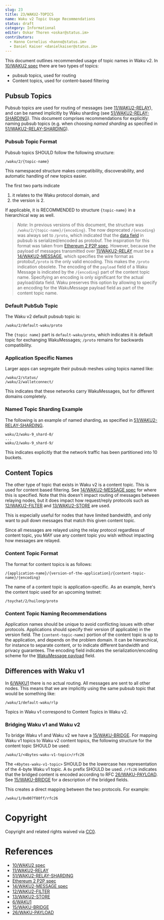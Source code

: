 ```yaml
---
slug: 23
title: 23/WAKU2-TOPICS
name: Waku v2 Topic Usage Recommendations
status: draft
category: Informational
editor: Oskar Thoren <oskar@status.im>
contributors:
  - Hanno Cornelius <hanno@status.im>
  - Daniel Kaiser <danielkaiser@status.im>
---
```


This document outlines recommended usage of topic names in Waku v2.
In [10/WAKU2 spec](/spec/10) there are two types of topics:

- pubsub topics, used for routing
- Content topics, used for content-based filtering


## Pubsub Topics

Pubsub topics are used for routing of messages (see [11/WAKU2-RELAY](/spec/11)),
and can be named implicitly by Waku sharding (see [51/WAKU2-RELAY-SHARDING](/spec/51)).
This document comprises recommendations for explicitly naming pubsub topics (e.g. when choosing *named sharding* as specified in [51/WAKU2-RELAY-SHARDING](/spec/51)).

### Pubsub Topic Format

Pubsub topics SHOULD follow the following structure:

`/waku/2/{topic-name}`

This namespaced structure makes compatibility, discoverability, and automatic handling of new topics easier.

The first two parts indicate

1) it relates to the Waku protocol domain, and
2) the version is 2.

If applicable, it is RECOMMENDED to structure `{topic-name}` in a hierarchical way as well.

> *Note*: In previous versions of this document, the structure was `/waku/2/{topic-name}/{encoding}`.
The now deprecated `/{encoding}` was always set to `/proto`,
which indicated that the [data field](/spec/11/#protobuf-definition) in pubsub is serialized/encoded as protobuf.
The inspiration for this format was taken from
[Ethereum 2 P2P spec](https://github.com/ethereum/eth2.0-specs/blob/dev/specs/phase0/p2p-interface.md#topics-and-messages).
However, because the payload of messages transmitted over [11/WAKU2-RELAY](/spec/11) must be a [14/WAKU2-MESSAGE](/spec/14),
which specifies the wire format as protobuf,`/proto` is the only valid encoding.
This makes the `/proto` indication obsolete.
The encoding of the `payload` field of a Waku Message is indicated by the `/{encoding}` part of the content topic name.
Specifying an encoding is only significant for the actual payload/data field.
Waku preserves this option by allowing to specify an encoding for the WakuMessage payload field as part of the content topic name.

### Default PubSub Topic

The Waku v2 default pubsub topic is:

`/waku/2/default-waku/proto`

The `{topic name}` part is `default-waku/proto`, which indicates it is default topic for exchanging WakuMessages;
`/proto` remains for backwards compatibility.

### Application Specific Names

Larger apps can segregate their pubsub meshes using topics named like:

```
/waku/2/status/
/waku/2/walletconnect/
```

This indicates that these networks carry WakuMessages, but for different domains completely.

### Named Topic Sharding Example

The following is an example of named sharding, as specified in [51/WAKU2-RELAY-SHARDING](/spec/51).

```
waku/2/waku-9_shard-0/
...
waku/2/waku-9_shard-9/
```

This indicates explicitly that the network traffic has been partitioned into 10 buckets.

## Content Topics

The other type of topic that exists in Waku v2 is a content topic.
This is used for content based filtering.
See [14/WAKU2-MESSAGE spec](/spec/14) for where this is specified.
Note that this doesn't impact routing of messages between relaying nodes,
but it does impact how request/reply protocols such as 
[12/WAKU2-FILTER](https://rfc.vac.dev/spec/12/) and [13/WAKU2-STORE](https://rfc.vac.dev/spec/13/) are used.

This is especially useful for nodes that have limited bandwidth,
and only want to pull down messages that match this given content topic.

Since all messages are relayed using the relay protocol regardless of content topic,
you MAY use any content topic you wish without impacting how messages are relayed.

### Content Topic Format

The format for content topics is as follows:

`/{application-name}/{version-of-the-application}/{content-topic-name}/{encoding}`

The name of a content topic is application-specific.
As an example, here's the content topic used for an upcoming testnet:

`/toychat/2/huilong/proto`

### Content Topic Naming Recommendations

Application names should be unique to avoid conflicting issues with other protocols.
Applications should specify their version (if applicable) in the version field.
The `{content-topic-name}` portion of the content topic is up to the application,
and depends on the problem domain.
It can be hierarchical, for instance to separate content, or to indicate different bandwidth and privacy guarantees.
The encoding field indicates the serialization/encoding scheme for the [WakuMessage payload](/spec/14/#payloads) field.

## Differences with Waku v1

In [6/WAKU1](/spec/6) there is no actual routing.
All messages are sent to all other nodes.
This means that we are implicitly using the same pubsub topic that would be something like:

```
/waku/1/default-waku/rlp
```

Topics in Waku v1 correspond to Content Topics in Waku v2.

### Bridging Waku v1 and Waku v2

To bridge Waku v1 and Waku v2 we have a [15/WAKU-BRIDGE](/spec/15).
For mapping Waku v1 topics to Waku v2 content topics,
the following structure for the content topic SHOULD be used:

```
/waku/1/<4bytes-waku-v1-topic>/rfc26
```

The `<4bytes-waku-v1-topic>` SHOULD be the lowercase hex representation of the 4-byte Waku v1 topic.
A `0x` prefix SHOULD be used.
`/rfc26` indicates that the bridged content is encoded according to RFC [26/WAKU-PAYLOAD](/spec/26).
See [15/WAKU-BRIDGE](/spec/15) for a description of the bridged fields.

This creates a direct mapping between the two protocols.
For example:

```
/waku/1/0x007f80ff/rfc26
```

# Copyright

Copyright and related rights waived via
[CC0](https://creativecommons.org/publicdomain/zero/1.0/).

# References

* [10/WAKU2 spec](/spec/10)
* [11/WAKU2-RELAY](/spec/11)
* [51/WAKU2-RELAY-SHARDING](/spec/51)
* [Ethereum 2 P2P spec](https://github.com/ethereum/eth2.0-specs/blob/dev/specs/phase0/p2p-interface.md#topics-and-messages)
* [14/WAKU2-MESSAGE spec](/spec/14)
* [12/WAKU2-FILTER](https://rfc.vac.dev/spec/12/)
* [13/WAKU2-STORE](https://rfc.vac.dev/spec/13/)
* [6/WAKU1](/spec/6)
* [15/WAKU-BRIDGE](/spec/15)
* [26/WAKU-PAYLOAD](/spec/26)
